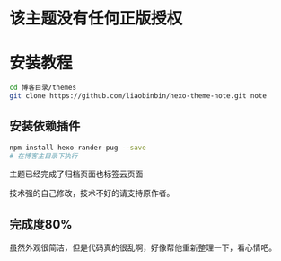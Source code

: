 # 该主题没有任何正版授权

# 安装教程
```bash
cd 博客目录/themes
git clone https://github.com/liaobinbin/hexo-theme-note.git note
```

## 安装依赖插件
```bash
npm install hexo-rander-pug --save 
# 在博客主目录下执行
```

主题已经完成了归档页面也标签云页面

技术强的自己修改，技术不好的请支持原作者。

## 完成度80%

虽然外观很简洁，但是代码真的很乱啊，好像帮他重新整理一下，看心情吧。
